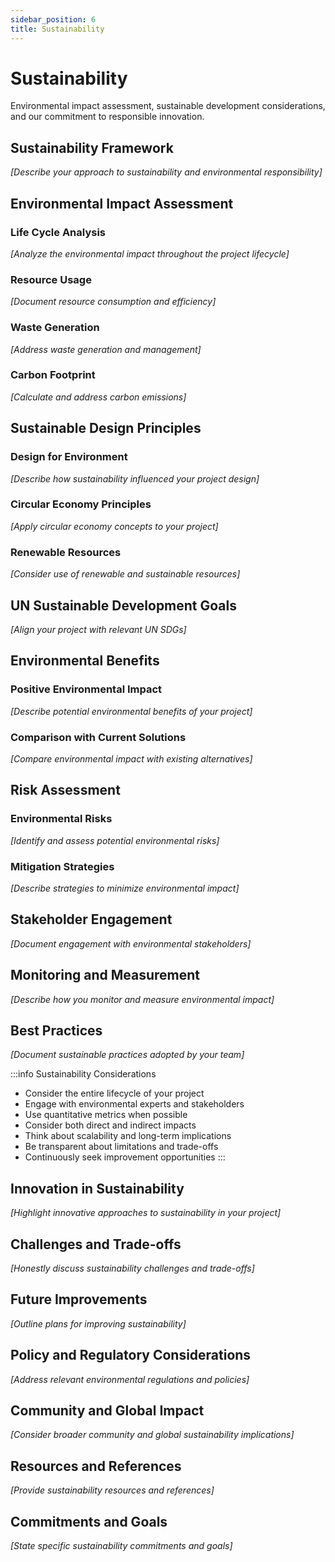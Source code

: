 ```yaml
---
sidebar_position: 6
title: Sustainability
---
```


# Sustainability

Environmental impact assessment, sustainable development considerations, and our commitment to responsible innovation.

## Sustainability Framework

*[Describe your approach to sustainability and environmental responsibility]*

## Environmental Impact Assessment

### Life Cycle Analysis
*[Analyze the environmental impact throughout the project lifecycle]*

### Resource Usage
*[Document resource consumption and efficiency]*

### Waste Generation
*[Address waste generation and management]*

### Carbon Footprint
*[Calculate and address carbon emissions]*

## Sustainable Design Principles

### Design for Environment
*[Describe how sustainability influenced your project design]*

### Circular Economy Principles
*[Apply circular economy concepts to your project]*

### Renewable Resources
*[Consider use of renewable and sustainable resources]*

## UN Sustainable Development Goals

*[Align your project with relevant UN SDGs]*

## Environmental Benefits

### Positive Environmental Impact
*[Describe potential environmental benefits of your project]*

### Comparison with Current Solutions
*[Compare environmental impact with existing alternatives]*

## Risk Assessment

### Environmental Risks
*[Identify and assess potential environmental risks]*

### Mitigation Strategies
*[Describe strategies to minimize environmental impact]*

## Stakeholder Engagement

*[Document engagement with environmental stakeholders]*

## Monitoring and Measurement

*[Describe how you monitor and measure environmental impact]*

## Best Practices

*[Document sustainable practices adopted by your team]*

:::info Sustainability Considerations
- Consider the entire lifecycle of your project
- Engage with environmental experts and stakeholders
- Use quantitative metrics when possible
- Consider both direct and indirect impacts
- Think about scalability and long-term implications
- Be transparent about limitations and trade-offs
- Continuously seek improvement opportunities
:::

## Innovation in Sustainability

*[Highlight innovative approaches to sustainability in your project]*

## Challenges and Trade-offs

*[Honestly discuss sustainability challenges and trade-offs]*

## Future Improvements

*[Outline plans for improving sustainability]*

## Policy and Regulatory Considerations

*[Address relevant environmental regulations and policies]*

## Community and Global Impact

*[Consider broader community and global sustainability implications]*

## Resources and References

*[Provide sustainability resources and references]*

## Commitments and Goals

*[State specific sustainability commitments and goals]*